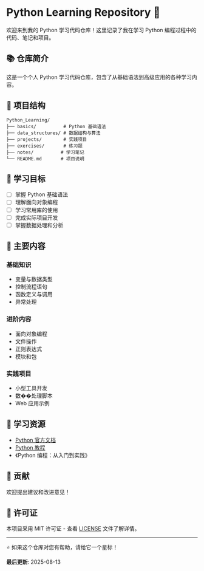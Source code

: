 # Python Learning Repository 🐍

欢迎来到我的 Python 学习代码仓库！这里记录了我在学习 Python 编程过程中的代码、笔记和项目。

## 📚 仓库简介

这是一个个人 Python 学习代码仓库，包含了从基础语法到高级应用的各种学习内容。

## 📁 项目结构

```
Python_Learning/
├── basics/          # Python 基础语法
├── data_structures/ # 数据结构与算法
├── projects/        # 实践项目
├── exercises/       # 练习题
├── notes/          # 学习笔记
└── README.md       # 项目说明
```

## 🎯 学习目标

- [ ] 掌握 Python 基础语法
- [ ] 理解面向对象编程
- [ ] 学习常用库的使用
- [ ] 完成实际项目开发
- [ ] 掌握数据处理和分析

## 🚀 主要内容

### 基础知识
- 变量与数据类型
- 控制流程语句
- 函数定义与调用
- 异常处理

### 进阶内容
- 面向对象编程
- 文件操作
- 正则表达式
- 模块和包

### 实践项目
- 小型工具开发
- 数��处理脚本
- Web 应用示例

## 📖 学习资源

- [Python 官方文档](https://docs.python.org/3/)
- [Python 教程](https://docs.python.org/3/tutorial/)
- 《Python 编程：从入门到实践》

## 🤝 贡献

欢迎提出建议和改进意见！

## 📄 许可证

本项目采用 MIT 许可证 - 查看 [LICENSE](LICENSE) 文件了解详情。

---

⭐ 如果这个仓库对您有帮助，请给它一个星标！

**最后更新**: 2025-08-13